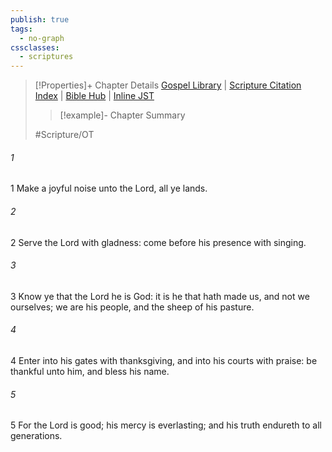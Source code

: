 ```yaml
---
publish: true
tags:
  - no-graph
cssclasses:
  - scriptures
---
```

>[!Properties]+ Chapter Details
>[Gospel Library](https://churchofjesuschrist.org/study/scriptures/ot/ps/100?lang=eng)    |    [Scripture Citation Index](https://scriptures.byu.edu/#07764::c07764)    |    [Bible Hub](https://biblehub.com/psalms/100.htm)    |    [Inline JST](https://scripturetoolbox.com/html/ic/Psalms/100.html)
>>[!example]- Chapter Summary
>> 
> 
>
>#Scripture/OT
###### 1
1 Make a joyful noise unto the Lord, all ye lands.
###### 2
2 Serve the Lord with gladness: come before his presence with singing.
###### 3
3 Know ye that the Lord he is God: it is he that hath made us, and not we ourselves; we are his people, and the sheep of his pasture.
###### 4
4 Enter into his gates with thanksgiving, and into his courts with praise: be thankful unto him, and bless his name.
###### 5
5 For the Lord is good; his mercy is everlasting; and his truth endureth to all generations.
